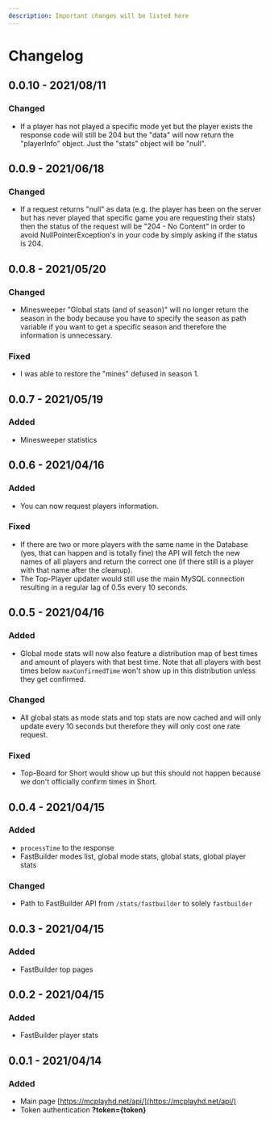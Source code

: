 ```yaml
---
description: Important changes will be listed here
---
```


# Changelog

## 0.0.10 - 2021/08/11

### Changed

* If a player has not played a specific mode yet but the player exists the response code will still be 204 but the "data" will now return the "playerInfo" object. Just the "stats" object will be "null".

## 0.0.9 - 2021/06/18

### Changed

* If a request returns "null" as data (e.g. the player has been on the server but has never played that specific game you are requesting their stats) then the status of the request will be "204 - No Content" in order to avoid NullPointerException's in your code by simply asking if the status is 204.

## 0.0.8 - 2021/05/20

### Changed

* Minesweeper "Global stats (and of season)" will no longer return the season in the body because you have to specify the season as path variable if you want to get a specific season and therefore the information is unnecessary.

### Fixed

* I was able to restore the "mines" defused in season 1.

## 0.0.7 - 2021/05/19

### Added

* Minesweeper statistics

## 0.0.6 - 2021/04/16

### Added

* You can now request players information.

### Fixed

* If there are two or more players with the same name in the Database (yes, that can happen and is totally fine) the API will fetch the new names of all players and return the correct one (if there still is a player with that name after the cleanup).
* The Top-Player updater would still use the main MySQL connection resulting in a regular lag of 0.5s every 10 seconds.

## 0.0.5 - 2021/04/16

### Added

* Global mode stats will now also feature a distribution map of best times and amount of players with that best time. Note that all players with best times below `maxConfirmedTime` won't show up in this distribution unless they get confirmed.

### Changed

* All global stats as mode stats and top stats are now cached and will only update every 10 seconds but therefore they will only cost one rate request.

### Fixed

* Top-Board for Short would show up but this should not happen because we don't officially confirm times in Short.

## 0.0.4 - 2021/04/15

### Added

* `processTime` to the response
* FastBuilder modes list, global mode stats, global stats, global player stats

### Changed

* Path to FastBuilder API from `/stats/fastbuilder` to solely `fastbuilder` 

## 0.0.3 - 2021/04/15

### Added

* FastBuilder top pages

## 0.0.2 - 2021/04/15

### Added

* FastBuilder player stats

## 0.0.1 - 2021/04/14

### Added

* Main page [https://mcplayhd.net/api/](https://mcplayhd.net/api/)
* Token authentication **?token={token}**

